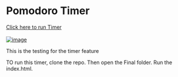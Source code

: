Pomodoro Timer
== 
<a href="https://utsprogrammers.github.io/timer-test/Final/index.html">Click here to run Timer
<br>
<br>
![image](https://github.com/UTSprogrammers/timer-test/assets/144529214/dbef3795-a479-42df-b61f-41ff9eb71ef4)

</a>


This is the testing for the timer feature

TO run this timer, clone the repo. Then open the Final folder. Run the index.html.

